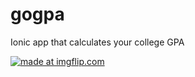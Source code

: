 # gogpa
Ionic app that calculates your college GPA

<a href="https://imgflip.com/gif/3mcfy6"><img src="https://i.imgflip.com/3mcfy6.gif" title="made at imgflip.com"/></a>
